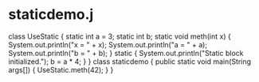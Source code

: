 # staticdemo.j
class UseStatic 
{ 
static int a = 3; 
static int b; 
static void meth(int x) 
{
System.out.println("x = " + x); 
System.out.println("a = " + a); 
System.out.println("b = " + b); 
} 
static 
{ 
System.out.println("Static block initialized."); 
b = a * 4; 
} 
}
class staticdemo
{
public static void main(String args[]) 
{ 
UseStatic.meth(42); 
} 
}

